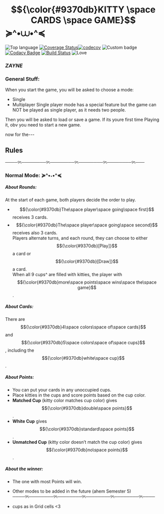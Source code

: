 # $${\color{#9370db}KITTY \space CARDS \space GAME}$$  ≽^•⩊•^≼
![Top language](https://img.shields.io/github/languages/top/ShahdLala66/SE_Kitty_Card)
[![Coverage Status](https://coveralls.io/repos/github/ShahdLala66/SE_Kitty_Card/badge.svg?branch=main)](https://coveralls.io/github/ShahdLala66/SE_Kitty_Card?branch=main)[![codecov](https://codecov.io/gh/Shahdlala66/SE_Kitty_Card/branch/main/graph/badge.svg)](https://codecov.io/gh/YOUR_ACCOUNT/YOUR_REPO)
![Custom badge](https://img.shields.io/badge/With_Zayne-420-purple)
[![Codacy Badge](https://app.codacy.com/project/badge/Grade/8067b3954490468f9db6ae49c9254232)](https://app.codacy.com/gh/ShahdLala66/SE_Kitty_Card/dashboard?utm_source=gh&utm_medium=referral&utm_content=&utm_campaign=Badge_grade)
[![Build Status](https://app.travis-ci.com/ShahdLala66/SE_Kitty_Card.svg?token=HH1pij9kc7Ve4oqguSMe&branch=developer)](https://app.travis-ci.com/ShahdLala66/SE_Kitty_Card)
![Love](https://img.shields.io/badge/Made%20with-%E2%9D%A4-red)
### *ZAYNE*  

### General Stuff: 

When you start the game, you will be asked to choose a mode:
- Single
- Multiplayer
  Single player mode has a special feature but the game can NOT be played as single player, as it needs two people.
  
Then you will be asked to load or save a game. 
If its youre first time Playing it, obv you need to start a new game. 

now for the---

## **Rules**                                                  
────୨ৎ────────୨ৎ────────୨ৎ────────୨ৎ────────୨ৎ───


### **Normal Mode: ≽^•˕•^≼**

##### **About Rounds:**
At the start of each game, both players decide the order to play.  
- $${\color{#9370db}The\space player\space going\space first}$$ receives 3 cards.  
- $${\color{#9370db}The\space player\space going\space second}$$ receives also 3 cards.  
Players alternate turns, and each round, they can choose to either $${\color{#9370db}[Play]}$$ a card or $${\color{#9370db}[Draw]}$$ a card.  
When all 9 cups^ are filled with kitties, the player with $${\color{#9370db}more\space points\space wins\space the\space game}$$.

##### **About Cards:**
There are $${\color{#9370db}4\space colors\space of\space cards}$$ and $${\color{#9370db}5\space colors\space of\space cups}$$, including the $${\color{#9370db}white\space cup}$$.

##### **About Points:**
- You can put your cards in any unoccupied cups.  
- Place kitties in the cups and score points based on the cup color.
- **Matched Cup** (kitty color matches cup color) gives $${\color{#9370db}double\space points}$$.  
- **White Cup** gives $${\color{#9370db}standard\space points}$$.  
- **Unmatched Cup** (kitty color doesn’t match the cup color) gives $${\color{#9370db}no\space points}$$.

##### **About the winner:**
- The one with most Points will win.



- Other modes to be added in the future (ahem Semester 5)
────୨ৎ────────୨ৎ────────୨ৎ────────୨ৎ────────୨ৎ────
- cups as in Grid cells <3 
